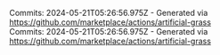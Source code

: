 Commits: 2024-05-21T05:26:56.975Z - Generated via https://github.com/marketplace/actions/artificial-grass
<br>
Commits: 2024-05-21T05:26:56.975Z - Generated via https://github.com/marketplace/actions/artificial-grass
<br>
